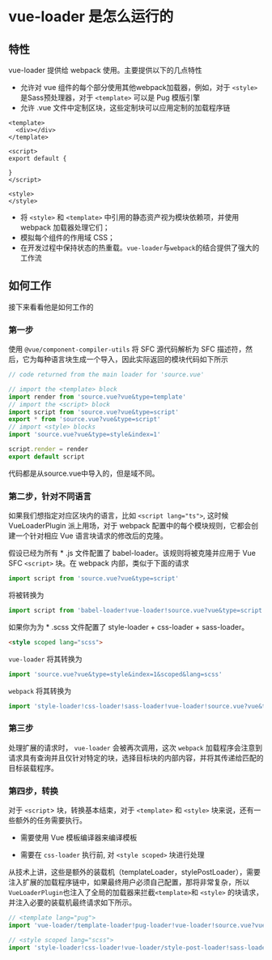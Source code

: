 # vue-loader 是怎么运行的

## 特性

vue-loader 提供给 webpack 使用。主要提供以下的几点特性

- 允许对 vue 组件的每个部分使用其他webpack加载器，例如，对于 `<style>` 是Sass预处理器，对于 `<template>` 可以是 Pug 模版引擎
- 允许 .vue 文件中定制区块，这些定制块可以应用定制的加载程序链

```vue
<template>
  <div></div>
</template>

<script>
export default {
  
}
</script>

<style>
</style>

```

- 将 `<style>` 和 `<template>` 中引用的静态资产视为模块依赖项，并使用 webpack 加载器处理它们；
- 模拟每个组件的作用域 CSS；
- 在开发过程中保持状态的热重载。`vue-loader`与`webpack`的结合提供了强大的工作流

## 如何工作

接下来看看他是如何工作的

### 第一步

使用 `@vue/component-compiler-utils` 将 SFC 源代码解析为 SFC 描述符，然后，它为每种语言块生成一个导入，因此实际返回的模块代码如下所示

```js
// code returned from the main loader for 'source.vue'

// import the <template> block
import render from 'source.vue?vue&type=template'
// import the <script> block
import script from 'source.vue?vue&type=script'
export * from 'source.vue?vue&type=script'
// import <style> blocks
import 'source.vue?vue&type=style&index=1'

script.render = render
export default script

```

代码都是从source.vue中导入的，但是域不同。

### 第二步，针对不同语言

如果我们想指定对应区块内的语言，比如 `<script lang="ts">`, 这时候 VueLoaderPlugin 派上用场，对于 webpack 配置中的每个模块规则，它都会创建一个针对相应 Vue 语言块请求的修改后的克隆。

假设已经为所有 * .js 文件配置了 babel-loader。该规则将被克隆并应用于 Vue SFC `<script>` 块。在 webpack 内部，类似于下面的请求

```js
import script from 'source.vue?vue&type=script'
```

将被转换为

```js
import script from 'babel-loader!vue-loader!source.vue?vue&type=script'
```

如果你为为 * .scss 文件配置了 style-loader + css-loader + sass-loader。

```html
<style scoped lang="scss">
```

`vue-loader` 将其转换为

```js
import 'source.vue?vue&type=style&index=1&scoped&lang=scss'
```

`webpack` 将其转换为

```js
import 'style-loader!css-loader!sass-loader!vue-loader!source.vue?vue&type=style&index=1&scoped&lang=scss'
```

### 第三步

处理扩展的请求时， `vue-loader` 会被再次调用，这次 `webpack` 加载程序会注意到请求具有查询并且仅针对特定的块，选择目标块的内部内容，并将其传递给匹配的目标装载程序。

### 第四步，转换

对于 `<script`> 块，转换基本结束，对于 `<template>` 和 `<style>` 块来说，还有一些额外的任务需要执行。

- 需要使用 Vue 模板编译器来编译模板

- 需要在 `css-loader` 执行前, 对 `<style scoped>` 块进行处理

从技术上讲，这些是额外的装载机（templateLoader，stylePostLoader），需要注入扩展的加载程序链中，如果最终用户必须自己配置，那将非常复杂，所以 `VueLoaderPlugin`也注入了全局的加载器来拦截`<template>`和 `<style>` 的块请求，并注入必要的装载机最终请求如下所示。

```js
// <template lang="pug">
import 'vue-loader/template-loader!pug-loader!vue-loader!source.vue?vue&type=template'

// <style scoped lang="scss">
import 'style-loader!css-loader!vue-loader/style-post-loader!sass-loader!vue-loader!source.vue?vue&type=style&index=1&scoped&lang=scss'
```
